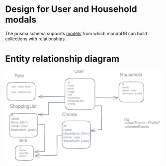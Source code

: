 # Design for User and Household modals

The prisma schema supports [models](https://www.prisma.io/docs/orm/prisma-schema/data-model/models) from which mondoDB can build collections with relationships.

# Entity relationship diagram

![model designs](wireframes/design_for_users_and_households.excalidraw.svg)